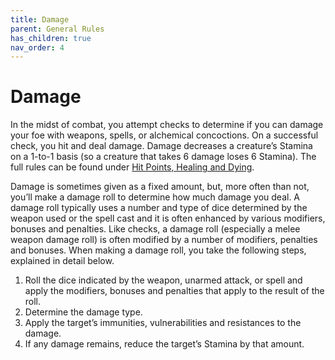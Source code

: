 ```yaml
---
title: Damage
parent: General Rules
has_children: true
nav_order: 4
---
```


# Damage
In the midst of combat, you attempt checks to determine if you can damage your foe with weapons, spells, or alchemical concoctions. On a successful check, you hit and deal damage. Damage decreases a creature’s Stamina on a 1-to-1 basis (so a creature that takes 6 damage loses 6 Stamina). The full rules can be found under [Hit Points, Healing and Dying]().

Damage is sometimes given as a fixed amount, but, more often than not, you’ll make a damage roll to determine how much damage you deal. A damage roll typically uses a number and type of dice determined by the weapon used or the spell cast and it is often enhanced by various modifiers, bonuses and penalties. Like checks, a damage roll (especially a melee weapon damage roll) is often modified by a number of modifiers, penalties and bonuses. When making a damage roll, you take the following steps, explained in detail below.
1. Roll the dice indicated by the weapon, unarmed attack, or spell and apply the modifiers, bonuses and penalties that apply to the result of the roll.
2. Determine the damage type.
3. Apply the target’s immunities, vulnerabilities and resistances to the damage.
4. If any damage remains, reduce the target’s Stamina by that amount.